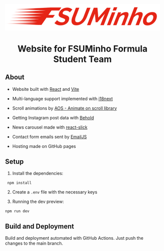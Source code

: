 ![Logo_red](https://github.com/FSUMinho/website/blob/main/imgs/logo_red.png)

<h1 align="center">Website for FSUMinho Formula Student Team</h1>

## About

- Website built with <a href="https://react.dev/">React</a> and <a href="https://vitejs.dev/">Vite</a>

- Multi-language support implemented with <a href="https://react.i18next.com/">i18next</a>

- Scroll animations by <a href="https://github.com/michalsnik/aos/tree/v2">AOS - Animate on scroll library</a>

- Getting Instagram post data with <a href="https://behold.so/">Behold</a>

- News carousel made with <a href="https://github.com/akiran/react-slick/">react-slick</a>

- Contact form emails sent by <a href="https://www.emailjs.com/">EmailJS</a>

- Hosting made on GitHub pages

## Setup

1. Install the dependencies:
 ```shel
  npm install
 ```

2. Create a `.env` file with the necessary keys

3. Running the dev preview:
```shell
npm run dev
```

## Build and Deployment

Build and deployment automated with GitHub Actions. Just push the changes to the main branch.
